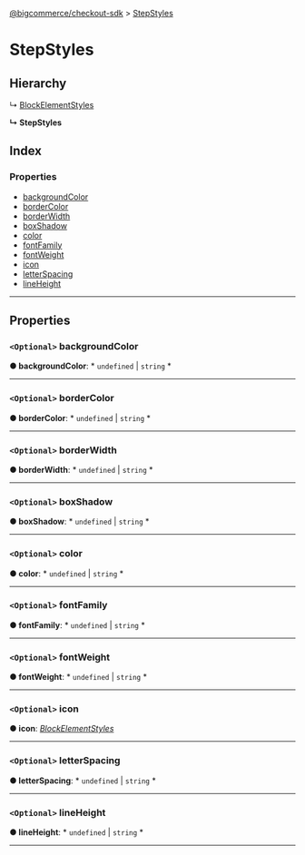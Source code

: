 [@bigcommerce/checkout-sdk](../README.md) > [StepStyles](../interfaces/stepstyles.md)

# StepStyles

## Hierarchy

↳  [BlockElementStyles](blockelementstyles.md)

**↳ StepStyles**

## Index

### Properties

* [backgroundColor](stepstyles.md#backgroundcolor)
* [borderColor](stepstyles.md#bordercolor)
* [borderWidth](stepstyles.md#borderwidth)
* [boxShadow](stepstyles.md#boxshadow)
* [color](stepstyles.md#color)
* [fontFamily](stepstyles.md#fontfamily)
* [fontWeight](stepstyles.md#fontweight)
* [icon](stepstyles.md#icon)
* [letterSpacing](stepstyles.md#letterspacing)
* [lineHeight](stepstyles.md#lineheight)

---

## Properties

<a id="backgroundcolor"></a>

### `<Optional>` backgroundColor

**● backgroundColor**: * `undefined` &#124; `string`
*

___
<a id="bordercolor"></a>

### `<Optional>` borderColor

**● borderColor**: * `undefined` &#124; `string`
*

___
<a id="borderwidth"></a>

### `<Optional>` borderWidth

**● borderWidth**: * `undefined` &#124; `string`
*

___
<a id="boxshadow"></a>

### `<Optional>` boxShadow

**● boxShadow**: * `undefined` &#124; `string`
*

___
<a id="color"></a>

### `<Optional>` color

**● color**: * `undefined` &#124; `string`
*

___
<a id="fontfamily"></a>

### `<Optional>` fontFamily

**● fontFamily**: * `undefined` &#124; `string`
*

___
<a id="fontweight"></a>

### `<Optional>` fontWeight

**● fontWeight**: * `undefined` &#124; `string`
*

___
<a id="icon"></a>

### `<Optional>` icon

**● icon**: *[BlockElementStyles](blockelementstyles.md)*

___
<a id="letterspacing"></a>

### `<Optional>` letterSpacing

**● letterSpacing**: * `undefined` &#124; `string`
*

___
<a id="lineheight"></a>

### `<Optional>` lineHeight

**● lineHeight**: * `undefined` &#124; `string`
*

___

